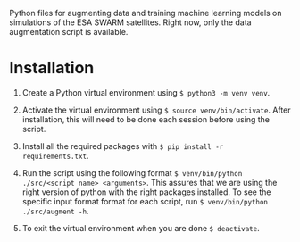 Python files for augmenting data and training machine learning models on simulations of the ESA SWARM satellites. Right now, only the data augmentation script is available.

# Installation
1. Create a Python virtual environment using `$ python3 -m venv venv`.

2. Activate the virtual environment using `$ source venv/bin/activate`. After installation, this will need to be done each session before using the script.

3. Install all the required packages with
`$ pip install -r requirements.txt`.

4. Run the script using the following format
`$ venv/bin/python ./src/<script name> <arguments>`.
This assures that we are using the right version of python with the right packages installed. To see the specific input format format for each script, run
`$ venv/bin/python ./src/augment -h`.

5. To exit the virtual environment when you are done
`$ deactivate`.


